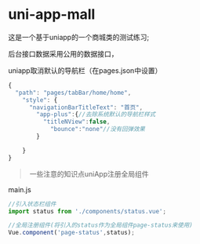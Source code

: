 # uni-app-mall
这是一个基于uniapp的一个商城类的测试练习;

后台接口数据采用公用的数据接口，

uniapp取消默认的导航栏（在pages.json中设置）

~~~js
{
  "path": "pages/tabBar/home/home",
    "style": {
      "navigationBarTitleText": "首页",
        "app-plus":{//去除系统默认的导航栏样式
          "titleNView":false,
            "bounce":"none"//没有回弹效果
        }

    }
}
~~~



> ​	一些注意的知识点uniApp注册全局组件

main.js

~~~js
//引入状态栏组件
import status from './components/status.vue';

//全局注册组件(将引入的status作为全局组件page-status来使用)
Vue.component('page-status',status);
~~~



